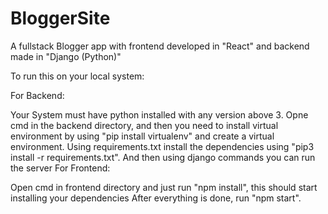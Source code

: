 # BloggerSite
A fullstack Blogger app with frontend developed in "React" and backend made in "Django (Python)"

To run this on your local system:

For Backend:

Your System must have python installed with any version above 3.
Opne cmd in the backend directory, and then you need to install virtual environment by using "pip install virtualenv" and create a virtual environment.
Using requirements.txt install the dependencies using "pip3 install -r requirements.txt".
And then using django commands you can run the server
For Frontend:

Open cmd in frontend directory and just run "npm install", this should start installing your dependencies
After everything is done, run "npm start".
